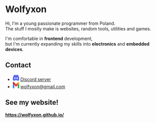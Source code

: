 # Wolfyxon
Hi, I'm a young passionate programmer from Poland.  
The stuff I mostly make is websites, random tools, utilities and games.

I'm comfortable in **frontend** development,  
but I'm currently expanding my skills into **electronics** and **embedded devices**.

## Contact
- <img src="https://raw.githubusercontent.com/Wolfyxon/Wolfyxon/main/img/social/discord.svg" width="20" height="20"> [Discord server](https://discord.gg/RztUGCK)
- <img src="https://raw.githubusercontent.com/Wolfyxon/Wolfyxon/main/img/social/gmail.svg" width="20" height="20"> [wolfyxon@gmail.com](mailto:wolfyxon@gmail.com)

## See my website!
**https://wolfyxon.github.io/**
